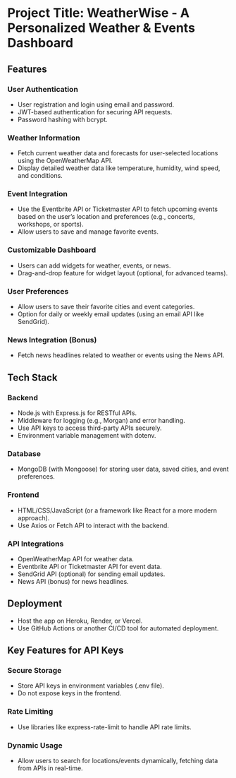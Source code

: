 # Project Title: WeatherWise - A Personalized Weather & Events Dashboard

## Features

### User Authentication
- User registration and login using email and password.
- JWT-based authentication for securing API requests.
- Password hashing with bcrypt.

### Weather Information
- Fetch current weather data and forecasts for user-selected locations using the OpenWeatherMap API.
- Display detailed weather data like temperature, humidity, wind speed, and conditions.

### Event Integration
- Use the Eventbrite API or Ticketmaster API to fetch upcoming events based on the user’s location and preferences (e.g., concerts, workshops, or sports).
- Allow users to save and manage favorite events.

### Customizable Dashboard
- Users can add widgets for weather, events, or news.
- Drag-and-drop feature for widget layout (optional, for advanced teams).

### User Preferences
- Allow users to save their favorite cities and event categories.
- Option for daily or weekly email updates (using an email API like SendGrid).

### News Integration (Bonus)
- Fetch news headlines related to weather or events using the News API.

## Tech Stack

### Backend
- Node.js with Express.js for RESTful APIs.
- Middleware for logging (e.g., Morgan) and error handling.
- Use API keys to access third-party APIs securely.
- Environment variable management with dotenv.

### Database
- MongoDB (with Mongoose) for storing user data, saved cities, and event preferences.

### Frontend
- HTML/CSS/JavaScript (or a framework like React for a more modern approach).
- Use Axios or Fetch API to interact with the backend.

### API Integrations
- OpenWeatherMap API for weather data.
- Eventbrite API or Ticketmaster API for event data.
- SendGrid API (optional) for sending email updates.
- News API (bonus) for news headlines.

## Deployment
- Host the app on Heroku, Render, or Vercel.
- Use GitHub Actions or another CI/CD tool for automated deployment.

## Key Features for API Keys

### Secure Storage
- Store API keys in environment variables (.env file).
- Do not expose keys in the frontend.

### Rate Limiting
- Use libraries like express-rate-limit to handle API rate limits.

### Dynamic Usage
- Allow users to search for locations/events dynamically, fetching data from APIs in real-time.


